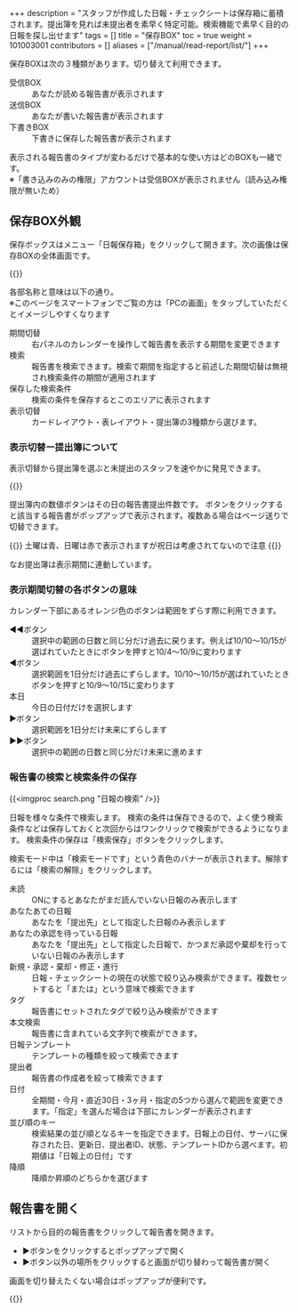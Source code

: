 +++
description = "スタッフが作成した日報・チェックシートは保存箱に蓄積されます。提出簿を見れば未提出者を素早く特定可能。検索機能で素早く目的の日報を探し出せます"
tags = []
title = "保存BOX"
toc = true
weight = 101003001
contributors = []
aliases = ["/manual/read-report/list/"]
+++

保存BOXは次の３種類があります。切り替えて利用できます。

<dl class="basic">
<dt>受信BOX</dt>
<dd>あなたが読める報告書が表示されます</dd>
<dt>送信BOX</dt>
<dd>あなたが書いた報告書が表示されます</dd>
<dt>下書きBOX</dt>
<dd>下書きに保存した報告書が表示されます</dd>
</dl>

表示される報告書のタイプが変わるだけで基本的な使い方はどのBOXも一緒です。  
※「書き込みのみの権限」アカウントは受信BOXが表示されません（読み込み権限が無いため）  

## 保存BOX外観

保存ボックスはメニュー「日報保存箱」をクリックして開きます。次の画像は保存BOXの全体画面です。

{{<appscreen filename="box-about" msg="検索条件保存や 一括CSV出力も可能" title="通常の日報受信BOX" fontsize="30px" alice="ok" >}}

各部名称と意味は以下の通り。  
※このページをスマートフォンでご覧の方は「PCの画面」をタップしていただくとイメージしやすくなります

<dl class="basic">
<dt>期間切替</dt>
<dd>右パネルのカレンダーを操作して報告書を表示する期間を変更できます</dd>
<dt>検索</dt>
<dd>報告書を検索できます。検索で期間を指定すると前述した期間切替は無視され検索条件の期間が適用されます</dd>
<dt>保存した検索条件</dt>
<dd>検索の条件を保存するとこのエリアに表示されます</dd>
<dt>表示切替</dt>
<dd>カードレイアウト・表レイアウト・提出簿の3種類から選びます。</dd>
</dl>

### 表示切替ー提出簿について

表示切替から提出簿を選ぶと未提出のスタッフを速やかに発見できます。

{{<appscreen filename="map"  title="提出簿" fontsize="30px" alice="ok" >}}

提出簿内の数値ボタンはその日の報告書提出件数です。
ボタンをクリックすると該当する報告書がポップアップで表示されます。複数ある場合はページ送りで切替できます。

{{<alice pos="right" icon="here">}}
土曜は青、日曜は赤で表示されますが祝日は考慮されてないので注意
{{</alice>}}

なお提出簿は表示期間に連動しています。



### 表示期間切替の各ボタンの意味

カレンダー下部にあるオレンジ色のボタンは範囲をずらす際に利用できます。

<dl class="basic">
  <dt>◀◀ボタン</dt>
  <dd>選択中の範囲の日数と同じ分だけ過去に戻ります。例えば10/10〜10/15が選ばれていたときにボタンを押すと10/4〜10/9に変わります</dd>
  <dt>◀ボタン</dt>
  <dd>選択範囲を1日分だけ過去にずらします。10/10〜10/15が選ばれていたときボタンを押すと10/9〜10/15に変わります</dd>
  <dt>本日</dt>
  <dd>今日の日付だけを選択します</dd>
  <dt>▶ボタン</dt>
  <dd>選択範囲を1日分だけ未来にずらします</dd>
  <dt>▶▶ボタン</dt>
  <dd>選択中の範囲の日数と同じ分だけ未来に進めます</dd>
</dl>


### 報告書の検索と検索条件の保存

{{<imgproc search.png "日報の検索" />}}

日報を様々な条件で検索します。
検索の条件は保存できるので、よく使う検索条件などは保存しておくと次回からはワンクリックで検索ができるようになります。
検索条件の保存は「検索保存」ボタンをクリックします。

検索モード中は「検索モードです」という青色のバナーが表示されます。解除するには「検索の解除」をクリックします。

<dl class="basic">
<dt>未読</dt>
<dd>ONにするとあなたがまだ読んでいない日報のみ表示します</dd>
<dt>あなたあての日報</dt>
<dd>あなたを「提出先」として指定した日報のみ表示します</dd>
<dt>あなたの承認を待っている日報</dt>
<dd>あなたを「提出先」として指定した日報で、かつまだ承認や棄却を行っていない日報のみ表示します</dd>
<dt>新規・承認・棄却・修正・進行</dt>
<dd>日報・チェックシートの現在の状態で絞り込み検索ができます。複数セットすると「または」という意味で検索できます</dd>
<dt>タグ</dt>
<dd>報告書にセットされたタグで絞り込み検索ができます</dd>
<dt>本文検索</dt>
<dd>報告書に含まれている文字列で検索ができます。</dd>
<dt>日報テンプレート</dt>
<dd>テンプレートの種類を絞って検索できます</dd>
<dt>提出者</dt>
<dd>報告書の作成者を絞って検索できます</dd>
<dt>日付</dt>
<dd>全期間・今月・直近30日・3ヶ月・指定の5つから選んで範囲を変更できます。「指定」を選んだ場合は下部にカレンダーが表示されます</dd>
<dt>並び順のキー</dt>
<dd>検索結果の並び順となるキーを指定できます。日報上の日付、サーバに保存された日、更新日、提出者ID、状態、テンプレートIDから選べます。初期値は「日報上の日付」です</dd>
<dt>降順</dt>
<dd>降順か昇順のどちらかを選びます</dd>
</dl>

## 報告書を開く

リストから目的の報告書をクリックして報告書を開きます。

- ▶ボタンをクリックするとポップアップで開く
- ▶ボタン以外の場所をクリックすると画面が切り替わって報告書が開く

画面を切り替えたくない場合はポップアップが便利です。

{{<appscreen filename="popup"  title="提出簿" fontsize="30px" alice="ok" >}}
